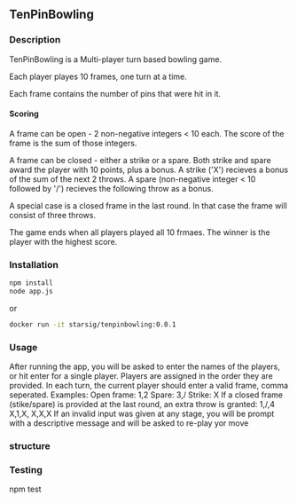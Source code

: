 ## TenPinBowling

### Description

TenPinBowling is a Multi-player turn based bowling game.

Each player playes 10 frames, one turn at a time.

Each frame contains the number of pins that were hit in it.

#### Scoring

A frame can be open - 2 non-negative integers < 10 each.
The score of the frame is the sum of those integers.

A frame can be closed - either a strike or a spare. Both strike and spare 
award the player with 10 points, plus a bonus.
A strike ('X') recieves a bonus of the sum of the next 2 throws.
A spare (non-negative integer < 10 followed by '/') recieves the following throw as a bonus.

A special case is a closed frame in the last round. In that case the frame will consist of
three throws.

The game ends when all players played all 10 frmaes. 
The winner is the player with the highest score.

### Installation

```bash
npm install
node app.js
```
or

```bash
docker run -it starsig/tenpinbowling:0.0.1
```

### Usage

After running the app, you will be asked to enter the names of the players, or hit enter
for a single player.
Players are assigned in the order they are provided. In each turn, the current
player should enter a valid frame, comma seperated.
Examples:
Open frame: 1,2
Spare: 3,/
Strike: X
If a closed frame (stike/spare) is provided at the last round, an extra throw is granted: 1,/,4 X,1,X, X,X,X
If an invalid input was given at any stage, you will be prompt with a descriptive message and will be asked to re-play yor move

### structure

### Testing

npm test